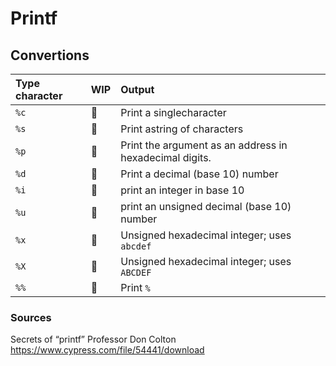 # Printf

## Convertions

| Type character | WIP | Output |
|:-----|:---|:--------------------------------------------------------|
| `%c` | 🔧 | Print a singlecharacter |
| `%s` | 🔧 | Print astring of characters |
| `%p` | 🔧 | Print the argument as an address in hexadecimal digits. |
| `%d` | 🔧 | Print a decimal (base 10) number |
| `%i` | 🔧 | print an integer in base 10 |
| `%u` | 🔧 | print an unsigned decimal (base 10) number |
| `%x` | 🔧 | Unsigned hexadecimal integer; uses `abcdef` |
| `%X` | 🔧 | Unsigned hexadecimal integer; uses `ABCDEF` |
| `%%` | 🔧 | Print `%` |

<!--
## Flags

| Flag | WIP | Meaning                                                |
|------|:----|:-------------------------------------------------------|
| `%ft_isdigit();` | 🔧 | Right align the result within the given field width     |
| `%-` | 🔧 | Left align the result within the given field width     |
| `%0` | 🔧 | Shorter numbers are padded out with leading zeros      |
| `%.` | 🔧 | How many placesshould be shown after the decimal point |

| **Bonus**     | WIP |              |
| ------------- |:----|:-------------|
| `%#`          | 🔧 |   When it's used with the `o`, `x`, or `X` format, the `#` flag uses `0`, `0x`, or `0X`, respectively, to prefix any nonzero output value |
| `% `          | 🔧 |   Use a blank to prefix the output value if it's signed and positive. The blank is ignored if both the blank and + flags appear |
| `%+`          | 🔧 |   Use a sign (`+` or `-`) to prefix the output value if it's of a signed type. |
--->
### Sources

Secrets of “printf” Professor Don Colton <https://www.cypress.com/file/54441/download>
